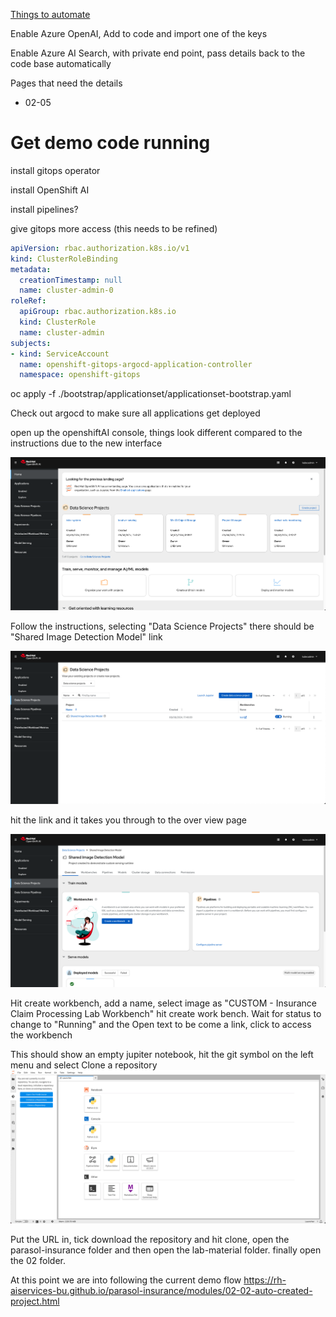 <u>Things to automate</u>

Enable Azure OpenAI, Add to code and import one of the keys

Enable Azure AI Search, with private end point, pass details back to the code base automatically

Pages that need the details
- 02-05

# Get demo code running
install gitops operator

install OpenShift AI

install pipelines?

give gitops more access (this needs to be refined)

```yaml
apiVersion: rbac.authorization.k8s.io/v1
kind: ClusterRoleBinding
metadata:
  creationTimestamp: null
  name: cluster-admin-0
roleRef:
  apiGroup: rbac.authorization.k8s.io
  kind: ClusterRole
  name: cluster-admin
subjects:
- kind: ServiceAccount
  name: openshift-gitops-argocd-application-controller
  namespace: openshift-gitops
```

oc apply -f ./bootstrap/applicationset/applicationset-bootstrap.yaml

Check out argocd to make sure all applications get deployed

open up the openshiftAI console, things look different compared to the instructions due to the new interface

![New Dashboard](new_dashboard.png)

Follow the instructions, selecting "Data Science Projects" there should be "Shared Image Detection Model" link

![New Data science page](Datascienceprojects.png)

hit the link and it takes you through to the over view page

![Project overview page](project_overview.png)

Hit create workbench, add a name, select image as "CUSTOM - Insurance Claim Processing Lab Workbench" hit create work bench. Wait for status to change to "Running" and the Open text to be come a link, click to access the workbench

This should show an empty jupiter notebook, hit the git symbol on the left menu and select Clone a repository
![Bare Notebook](bare_notebook.png)

Put the URL in, tick download the repository and hit clone, open the parasol-insurance folder and then open the lab-material folder. finally open the 02 folder.

At this point we are into following the current demo flow https://rh-aiservices-bu.github.io/parasol-insurance/modules/02-02-auto-created-project.html 